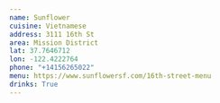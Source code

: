 ```yaml
---
name: Sunflower
cuisine: Vietnamese
address: 3111 16th St
area: Mission District
lat: 37.7646712
lon: -122.4222764
phone: "+14156265022"
menu: https://www.sunflowersf.com/16th-street-menu
drinks: True
---
```

